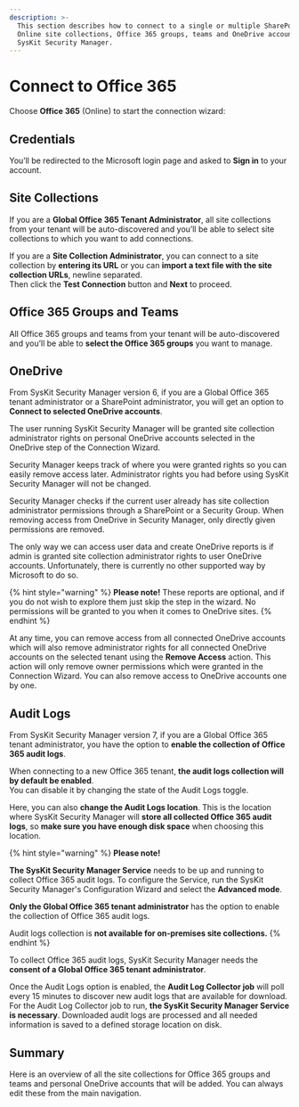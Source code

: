 ```yaml
---
description: >-
  This section describes how to connect to a single or multiple SharePoint
  Online site collections, Office 365 groups, teams and OneDrive accounts from
  SysKit Security Manager.
---
```


# Connect to Office 365

Choose **Office 365** \(Online\) to start the connection wizard:

## Credentials

You’ll be redirected to the Microsoft login page and asked to **Sign in** to your account.

## Site Collections

If you are a **Global Office 365 Tenant Administrator**, all site collections from your tenant will be auto-discovered and you’ll be able to select site collections to which you want to add connections.

If you are a **Site Collection Administrator**, you can connect to a site collection by **entering its URL** or you can **import a text file with the site collection URLs**, newline separated.  
Then click the **Test Connection** button and **Next** to proceed.

## Office 365 Groups and Teams

All Office 365 groups and teams from your tenant will be auto-discovered and you’ll be able to **select the Office 365 groups** you want to manage.

## OneDrive

From SysKit Security Manager version 6, if you are a Global Office 365 tenant administrator or a SharePoint administrator, you will get an option to **Connect to selected OneDrive accounts**.

The user running SysKit Security Manager will be granted site collection administrator rights on personal OneDrive accounts selected in the OneDrive step of the Connection Wizard.

Security Manager keeps track of where you were granted rights so you can easily remove access later. Administrator rights you had before using SysKit Security Manager will not be changed.

Security Manager checks if the current user already has site collection administrator permissions through a SharePoint or a Security Group. When removing access from OneDrive in Security Manager, only directly given permissions are removed.

The only way we can access user data and create OneDrive reports is if admin is granted site collection administrator rights to user OneDrive accounts. Unfortunately, there is currently no other supported way by Microsoft to do so.

{% hint style="warning" %}
**Please note!** These reports are optional, and if you do not wish to explore them just skip the step in the wizard. No permissions will be granted to you when it comes to OneDrive sites.
{% endhint %}

At any time, you can remove access from all connected OneDrive accounts which will also remove administrator rights for all connected OneDrive accounts on the selected tenant using the **Remove Access** action. This action will only remove owner permissions which were granted in the Connection Wizard. You can also remove access to OneDrive accounts one by one.

## Audit Logs

From SysKit Security Manager version 7, if you are a Global Office 365 tenant administrator, you have the option to **enable the collection of Office 365 audit logs**.

When connecting to a new Office 365 tenant, **the audit logs collection will by default be enabled**.  
You can disable it by changing the state of the Audit Logs toggle.

Here, you can also **change the Audit Logs location**. This is the location where SysKit Security Manager will **store all collected Office 365 audit logs**, so **make sure you have enough disk space** when choosing this location.

{% hint style="warning" %}
**Please note!**

**The SysKit Security Manager Service** needs to be up and running to collect Office 365 audit logs. To configure the Service, run the SysKit Security Manager's Configuration Wizard and select the **Advanced mode**.

**Only the Global Office 365 tenant administrator** has the option to enable the collection of Office 365 audit logs.

Audit logs collection is **not available for on-premises site collections.**
{% endhint %}

To collect Office 365 audit logs, SysKit Security Manager needs the **consent of a Global Office 365 tenant administrator**.

Once the Audit Logs option is enabled, the **Audit Log Collector job** will poll every 15 minutes to discover new audit logs that are available for download. For the Audit Log Collector job to run, **the SysKit Security Manager Service is necessary**. Downloaded audit logs are processed and all needed information is saved to a defined storage location on disk.

## Summary

Here is an overview of all the site collections for Office 365 groups and teams and personal OneDrive accounts that will be added. You can always edit these from the main navigation.

